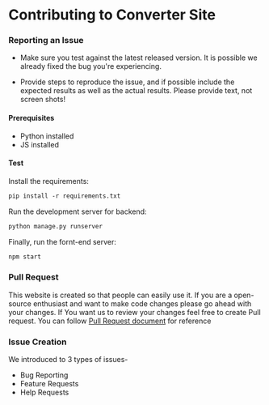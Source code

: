 # Contributing to Converter Site

### Reporting an Issue

* Make sure you test against the latest released version. It is possible
  we already fixed the bug you're experiencing.

* Provide steps to reproduce the issue, and if possible include the expected
  results as well as the actual results. Please provide text, not screen shots!


#### Prerequisites

* Python installed
* JS installed

#### Test

Install the requirements:

```diff
pip install -r requirements.txt
```

Run the development server for backend:

```diff
python manage.py runserver
```
Finally, run the fornt-end server:

```diff
npm start
```

### Pull Request

This website is created so that people can easily use it. If you are a open-source enthusiast and want to make code changes please go ahead with your changes. If You want us to review your changes feel free to create Pull request. You can follow [Pull Request document](https://docs.github.com/en/github/collaborating-with-pull-requests/proposing-changes-to-your-work-with-pull-requests/creating-a-pull-request) for reference 

### Issue Creation 
We introduced to 3 types of issues-

* Bug Reporting
* Feature Requests
* Help Requests
